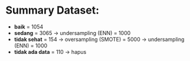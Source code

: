 # Summary Dataset:
- **baik** = 1054
- **sedang** = 3065 → undersampling (ENN) = 1000
- **tidak sehat** = 154 → oversampling (SMOTE) = 5000 → undersampling (ENN) = 1000
- **tidak ada data** = 110 → hapus

